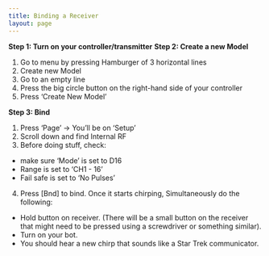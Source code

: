 ```yaml
---
title: Binding a Receiver
layout: page
---
```


**Step 1: Turn on your controller/transmitter**
**Step 2: Create a new Model**
1. Go to menu by pressing Hamburger of 3 horizontal lines
2. Create new Model
3. Go to an empty line 
4. Press the big circle button on the right-hand side of your controller
5. Press ‘Create New Model’

**Step 3: Bind**
1. Press ‘Page’ → You’ll be on ‘Setup’
2. Scroll down and find Internal RF
3. Before doing stuff, check:
-   make sure ‘Mode’ is set to D16 
-   Range is set to ‘CH1 - 16’
-   Fail safe is set to ‘No Pulses’
4. Press [Bnd] to bind. Once it starts chirping, Simultaneously do the following:
-   Hold button on receiver. (There will be a small button on the receiver that might need to be pressed using a screwdriver or something similar).
-   Turn on your bot.
-   You should hear a new chirp that sounds like a Star Trek communicator.

